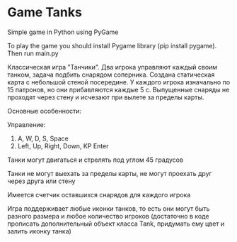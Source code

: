 # Game Tanks
Simple game in Python using PyGame

To play the game you should install Pygame library (pip install pygame).
Then run main.py

Классическая игра "Танчики". Два игрока управляют каждый своим танком, задача подбить снарядом соперника. Создана статическая карта с небольшой стеной посередине. У каждого игрока изначально по 15 патронов, но они прибавляются каждые 5 с. Выпущенные снаряды не проходят через стену и исчезают при вылете за пределы карты.

Основные особенности:

Управление: 
1) A, W, D, S, Space 
2) Left, Up, Right, Down, KP Enter

Танки могут двигаться и стрелять под углом 45 градусов

Танки не могут выехать за пределы карты, не могут проехать друг через друга или стену

Имеется счетчик оставшихся снарядов для каждого игрока

Игра поддерживает любые иконки танков, то есть они могут быть разного размера и любое количество игроков (достаточно в коде прописать дополнительный объект класса Tank, придумать ему цвет и залить иконку танка)
